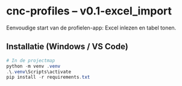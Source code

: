 # cnc-profiles – v0.1-excel_import

Eenvoudige start van de profielen-app: Excel inlezen en tabel tonen.

## Installatie (Windows / VS Code)
```powershell
# In de projectmap
python -m venv .venv
.\.venv\Scripts\activate
pip install -r requirements.txt
